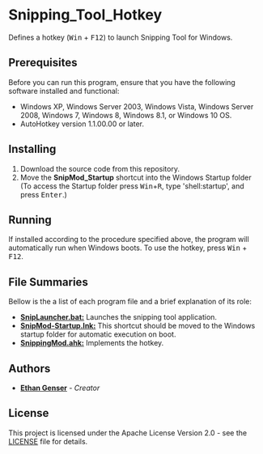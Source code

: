 # Snipping_Tool_Hotkey
Defines a hotkey (<kbd>Win</kbd> + <kbd>F12</kbd>) to launch Snipping Tool for Windows.

## Prerequisites

Before you can run this program, ensure that you have the following software installed and functional:
* Windows XP, Windows Server 2003, Windows Vista, Windows Server 2008, Windows 7, Windows 8, Windows 8.1, or Windows 10 OS.
* AutoHotkey version 1.1.00.00 or later.

## Installing

1. Download the source code from this repository.
2. Move the __SnipMod_Startup__ shortcut into the Windows Startup folder (To access the Startup folder press <kbd>Win</kbd>+<kbd>R</kbd>, type 'shell:startup', and press <kbd>Enter</kbd>.)

## Running

If installed according to the procedure specified above, the program will automatically run when Windows boots. To use the hotkey, press <kbd>Win</kbd> + <kbd>F12</kbd>.

## File Summaries

Bellow is the a list of each program file and a brief explanation of its role:

* [__SnipLauncher.bat:__](SnipLauncher.bat) Launches the snipping tool application.
* [__SnipMod-Startup.lnk:__](SnipMod-Startup.lnk) This shortcut should be moved to the Windows startup folder for automatic execution on boot.
* [__SnippingMod.ahk:__](SnippingMod.ahk) Implements the hotkey.

## Authors

* [**Ethan Genser**](https://github.com/Ethan-Genser) - *Creator*

## License

This project is licensed under the Apache License Version 2.0 - see the [LICENSE](LICENSE) file for details.
